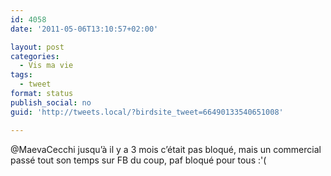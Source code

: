 ```yaml
---
id: 4058
date: '2011-05-06T13:10:57+02:00'

layout: post
categories:
  - Vis ma vie
tags:
  - tweet
format: status
publish_social: no
guid: 'http://tweets.local/?birdsite_tweet=66490133540651008'

---
```


@MaevaCecchi jusqu’à il y a 3 mois c’était pas bloqué, mais un commercial passé tout son temps sur FB du coup, paf bloqué pour tous :'(